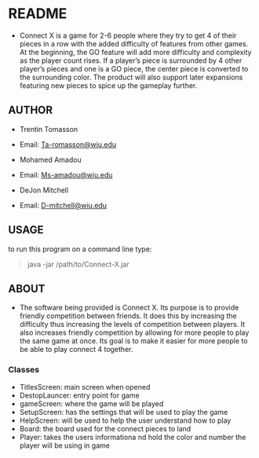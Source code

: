 # README

* Connect X is a game for 2-6 people where they try to get 4 of their pieces in a row with the added difficulty of features from other games. At the beginning, the GO feature will add more difficulty and complexity as the player count rises. If a player’s piece is surrounded by 4 other player’s pieces and one is a GO piece, the center piece is converted to the surrounding color. The product will also support later expansions featuring new pieces to spice up the gameplay further.

## AUTHOR

* Trentin Tomasson
* Email: Ta-romasson@wiu.edu

* Mohamed Amadou
* Email: Ms-amadou@wiu.edu

* DeJon Mitchell
* Email: D-mitchell@wiu.edu

## USAGE

 to run this program on a command line type: 
 > java -jar /path/to/Connect-X.jar

## ABOUT

* The software being provided is Connect X. Its purpose is to provide friendly competition between friends. It does this by increasing the difficulty thus increasing the levels of competition between players. It also increases friendly competition by allowing for more people to play the same game at once. Its goal is to make it easier for more people to be able to play connect 4 together.

### Classes
* TitlesScreen: main screen when opened 
* DestopLauncer: entry point for game 
* gameScreen: where the game will be played 
* SetupScreen: has the settings that will be used to play the game 
* HelpScreen: will be used to help the user understand how to play 
* Board: the board used for the connect pieces to land 
* Player: takes the users informationa nd hold the color and number the player will be using in game 
